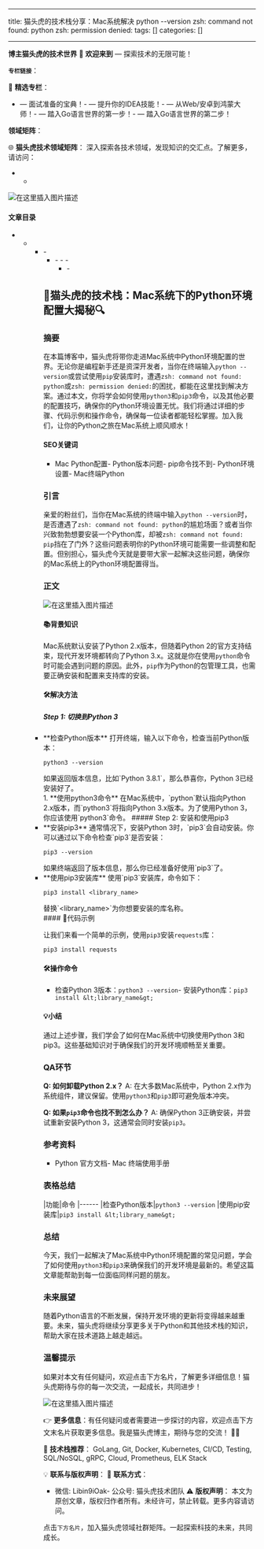 
--- 
title:  猫头虎的技术栈分享：Mac系统解决 python --version zsh: command not found: python zsh: permission denied: 
tags: []
categories: [] 

---
>  
 **博主猫头虎的技术世界** 
 🌟 **欢迎来到** — 探索技术的无限可能！ 


**`专栏链接`**：

>  
 🔗 **精选专栏**： 
 -  — 面试准备的宝典！-  — 提升你的IDEA技能！-  — 从Web/安卓到鸿蒙大师！-  — 踏入Go语言世界的第一步！-  — 踏入Go语言世界的第二步！ 


**领域矩阵**：

>  
 🌐 **猫头虎技术领域矩阵**： 深入探索各技术领域，发现知识的交汇点。了解更多，请访问： 
 - -  


<img src="https://img-blog.csdnimg.cn/direct/6e4a239833ad4ce4b7df9080e1538b2e.webp#pic_center" alt="在这里插入图片描述">



#### 文章目录
- - <ul><li>- <ul><li>- - - <ul><li>- 


## 🐅猫头虎的技术栈：Mac系统下的Python环境配置大揭秘🔍

### 摘要

在本篇博客中，猫头虎将带你走进Mac系统中Python环境配置的世界。无论你是编程新手还是资深开发者，当你在终端输入`python --version`或尝试使用`pip`安装库时，遭遇`zsh: command not found: python`或`zsh: permission denied:`的困扰，都能在这里找到解决方案。通过本文，你将学会如何使用`python3`和`pip3`命令，以及其他必要的配置技巧，确保你的Python环境设置无忧。我们将通过详细的步骤、代码示例和操作命令，确保每一位读者都能轻松掌握。加入我们，让你的Python之旅在Mac系统上顺风顺水！

#### SEO关键词
- Mac Python配置- Python版本问题- pip命令找不到- Python环境设置- Mac终端Python
### 引言

亲爱的粉丝们，当你在Mac系统的终端中输入`python --version`时，是否遭遇了`zsh: command not found: python`的尴尬场面？或者当你兴致勃勃想要安装一个Python库，却被`zsh: command not found: pip`挡在了门外？这些问题表明你的Python环境可能需要一些调整和配置。但别担心，猫头虎今天就是要带大家一起解决这些问题，确保你的Mac系统上的Python环境配置得当。

### 正文

<img src="https://img-blog.csdnimg.cn/direct/24cdb105013840d0a45ef0b44d13b33e.png" alt="在这里插入图片描述">

#### 📚背景知识

Mac系统默认安装了Python 2.x版本，但随着Python 2的官方支持结束，现代开发环境都转向了Python 3.x。这就是你在使用`python`命令时可能会遇到问题的原因。此外，`pip`作为Python的包管理工具，也需要正确安装和配置来支持库的安装。

#### 🛠解决方法

##### Step 1: 切换到Python 3
<li> **检查Python版本** 打开终端，输入以下命令，检查当前Python版本： <pre><code class="prism language-bash">python3 --version
</code></pre> 如果返回版本信息，比如`Python 3.8.1`，那么恭喜你，Python 3已经安装好了。 </li>1.  **使用python3命令** 在Mac系统中，`python`默认指向Python 2.x版本，而`python3`将指向Python 3.x版本。为了使用Python 3，你应该使用`python3`命令。 
##### Step 2: 安装和使用pip3
<li> **安装pip3** 通常情况下，安装Python 3时，`pip3`会自动安装。你可以通过以下命令检查`pip3`是否安装： <pre><code class="prism language-bash">pip3 --version
</code></pre> 如果终端返回了版本信息，那么你已经准备好使用`pip3`了。 </li><li> **使用pip3安装库** 使用`pip3`安装库，命令如下： <pre><code class="prism language-bash">pip3 install &lt;library_name&gt;
</code></pre> 替换`&lt;library_name&gt;`为你想要安装的库名称。 </li>
#### 📝代码示例

让我们来看一个简单的示例，使用`pip3`安装`requests`库：

```
pip3 install requests

```

#### 🛠操作命令
- 检查Python 3版本：`python3 --version`- 安装Python库：`pip3 install &lt;library_name&gt;`
#### 💡小结

通过上述步骤，我们学会了如何在Mac系统中切换使用Python 3和pip3。这些基础知识对于确保我们的开发环境顺畅至关重要。

### QA环节

**Q: 如何卸载Python 2.x？** A: 在大多数Mac系统中，Python 2.x作为系统组件，建议保留。使用`python3`和`pip3`即可避免版本冲突。

**Q: 如果`pip3`命令也找不到怎么办？** A: 确保Python 3正确安装，并尝试重新安装Python 3，这通常会同时安装`pip3`。

### 参考资料
- Python 官方文档- Mac 终端使用手册
### 表格总结

|功能|命令
|------
|检查Python版本|`python3 --version`
|使用pip安装库|`pip3 install &lt;library_name&gt;`

### 总结

今天，我们一起解决了Mac系统中Python环境配置的常见问题，学会了如何使用`python3`和`pip3`来确保我们的开发环境是最新的。希望这篇文章能帮助到每一位面临同样问题的朋友。

### 未来展望

随着Python语言的不断发展，保持开发环境的更新将变得越来越重要。未来，猫头虎将继续分享更多关于Python和其他技术栈的知识，帮助大家在技术道路上越走越远。

### 温馨提示

如果对本文有任何疑问，欢迎点击下方名片，了解更多详细信息！猫头虎期待与你的每一次交流，一起成长，共同进步！

<img src="https://img-blog.csdnimg.cn/direct/50e19500f3124953b35b43613ccbbff7.png" alt="在这里插入图片描述">

👉 **更多信息**：有任何疑问或者需要进一步探讨的内容，欢迎点击下方文末名片获取更多信息。我是猫头虎博主，期待与您的交流！ 🦉💬

>  
 🚀 **技术栈推荐**： GoLang, Git, Docker, Kubernetes, CI/CD, Testing, SQL/NoSQL, gRPC, Cloud, Prometheus, ELK Stack 


>  
 💡 **联系与版权声明**： 
 📩 **联系方式**： 
 - 微信: Libin9iOak- 公众号: 猫头虎技术团队 
 ⚠️ **版权声明**： 本文为原创文章，版权归作者所有。未经许可，禁止转载。更多内容请访问。 


>  
 点击`下方名片`，加入猫头虎领域社群矩阵。一起探索科技的未来，共同成长。 

